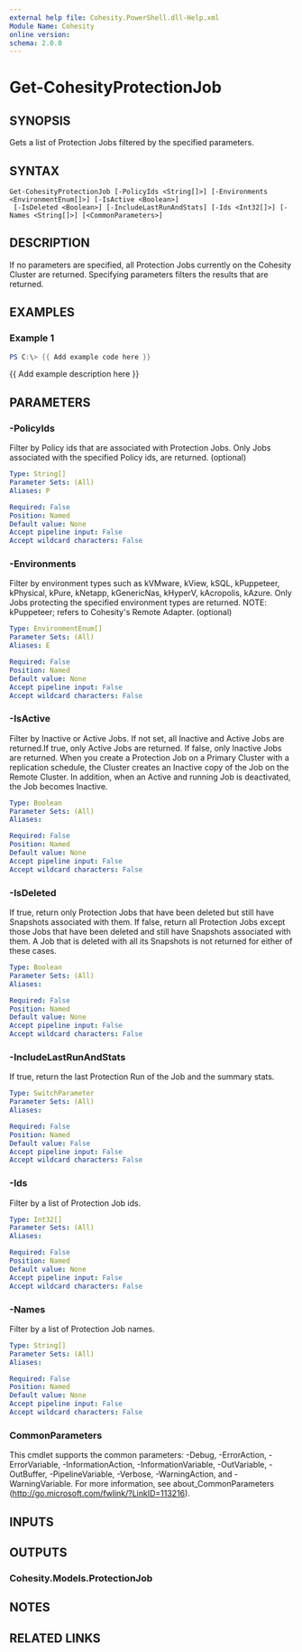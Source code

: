 ```yaml
---
external help file: Cohesity.PowerShell.dll-Help.xml
Module Name: Cohesity
online version:
schema: 2.0.0
---
```


# Get-CohesityProtectionJob

## SYNOPSIS
Gets a list of Protection Jobs filtered by the specified parameters.

## SYNTAX

```
Get-CohesityProtectionJob [-PolicyIds <String[]>] [-Environments <EnvironmentEnum[]>] [-IsActive <Boolean>]
 [-IsDeleted <Boolean>] [-IncludeLastRunAndStats] [-Ids <Int32[]>] [-Names <String[]>] [<CommonParameters>]
```

## DESCRIPTION
If no parameters are specified, all Protection Jobs currently on the Cohesity Cluster are returned.
Specifying parameters filters the results that are returned.

## EXAMPLES

### Example 1
```powershell
PS C:\> {{ Add example code here }}
```

{{ Add example description here }}

## PARAMETERS

### -PolicyIds
Filter by Policy ids that are associated with Protection Jobs.
Only Jobs associated with the specified Policy ids, are returned.
(optional)

```yaml
Type: String[]
Parameter Sets: (All)
Aliases: P

Required: False
Position: Named
Default value: None
Accept pipeline input: False
Accept wildcard characters: False
```

### -Environments
Filter by environment types such as kVMware, kView, kSQL, kPuppeteer, kPhysical, kPure, kNetapp, kGenericNas, kHyperV, kAcropolis, kAzure.
Only Jobs protecting the specified environment types are returned.
NOTE: kPuppeteer; refers to Cohesity's Remote Adapter.
(optional)

```yaml
Type: EnvironmentEnum[]
Parameter Sets: (All)
Aliases: E

Required: False
Position: Named
Default value: None
Accept pipeline input: False
Accept wildcard characters: False
```

### -IsActive
Filter by Inactive or Active Jobs.
If not set, all Inactive and Active Jobs are returned.If true, only Active Jobs are returned.
If false, only Inactive Jobs are returned.
When you create a Protection Job on a Primary Cluster with a replication schedule, the Cluster creates an Inactive copy of the Job on the Remote Cluster.
In addition, when an Active and running Job is deactivated, the Job becomes Inactive.

```yaml
Type: Boolean
Parameter Sets: (All)
Aliases:

Required: False
Position: Named
Default value: None
Accept pipeline input: False
Accept wildcard characters: False
```

### -IsDeleted
If true, return only Protection Jobs that have been deleted but still have Snapshots associated with them.
If false, return all Protection Jobs except those Jobs that have been deleted and still have Snapshots associated with them.
A Job that is deleted with all its Snapshots is not returned for either of these cases.

```yaml
Type: Boolean
Parameter Sets: (All)
Aliases:

Required: False
Position: Named
Default value: None
Accept pipeline input: False
Accept wildcard characters: False
```

### -IncludeLastRunAndStats
If true, return the last Protection Run of the Job and the summary stats.

```yaml
Type: SwitchParameter
Parameter Sets: (All)
Aliases:

Required: False
Position: Named
Default value: False
Accept pipeline input: False
Accept wildcard characters: False
```

### -Ids
Filter by a list of Protection Job ids.

```yaml
Type: Int32[]
Parameter Sets: (All)
Aliases:

Required: False
Position: Named
Default value: None
Accept pipeline input: False
Accept wildcard characters: False
```

### -Names
Filter by a list of Protection Job names.

```yaml
Type: String[]
Parameter Sets: (All)
Aliases:

Required: False
Position: Named
Default value: None
Accept pipeline input: False
Accept wildcard characters: False
```

### CommonParameters
This cmdlet supports the common parameters: -Debug, -ErrorAction, -ErrorVariable, -InformationAction, -InformationVariable, -OutVariable, -OutBuffer, -PipelineVariable, -Verbose, -WarningAction, and -WarningVariable.
For more information, see about_CommonParameters (http://go.microsoft.com/fwlink/?LinkID=113216).

## INPUTS

## OUTPUTS

### Cohesity.Models.ProtectionJob
## NOTES

## RELATED LINKS
